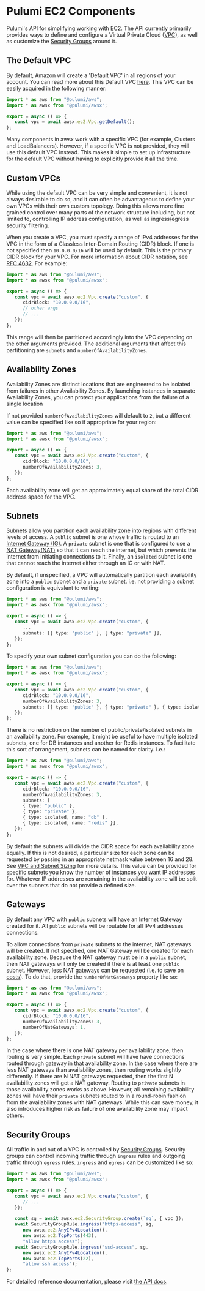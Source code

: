 
# Pulumi EC2 Components

Pulumi's API for simplifying working with [EC2](https://aws.amazon.com/ec2/).  The API currently primarily provides ways to define and configure a Virtual Private Cloud ([VPC](https://docs.aws.amazon.com/vpc/latest/userguide/what-is-amazon-vpc.html)), as well as customize the [Security Groups](https://docs.aws.amazon.com/AWSEC2/latest/UserGuide/using-network-security.html) around it.

## The Default VPC

By default, Amazon will create a 'Default VPC' in all regions of your account.  You can read more about this Default VPC [here](https://docs.aws.amazon.com/vpc/latest/userguide/default-vpc.html).  This VPC can be easily acquired in the following manner:

```ts
import * as aws from "@pulumi/aws";
import * as awsx from "@pulumi/awsx";

export = async () => {
   const vpc = await awsx.ec2.Vpc.getDefault();
};
```

Many components in awsx work with a specific VPC (for example, Clusters and LoadBalancers).  However, if a specific VPC is not provided, they will use this default VPC instead.  This makes it simple to set up infrastructure for the default VPC without having to explicitly provide it all the time.

## Custom VPCs

While using the default VPC can be very simple and convenient, it is not always desirable to do so, and it can often be advantageous to define your own VPCs with their own custom topology.  Doing this allows more fine grained control over many parts of the network structure including, but not limited to, controlling IP address configuration, as well as ingress/egress security filtering.

When you create a VPC, you must specify a range of IPv4 addresses for the VPC in the form of a Classless Inter-Domain Routing (CIDR) block.  If one is not specified then `10.0.0.0/16` will be used by default. This is the primary CIDR block for your VPC. For more information about CIDR notation, see [RFC 4632](https://tools.ietf.org/html/rfc4632).   For example:

```ts
import * as aws from "@pulumi/aws";
import * as awsx from "@pulumi/awsx";

export = async () => {
   const vpc = await awsx.ec2.Vpc.create("custom", {
      cidrBlock: "10.0.0.0/16",
      // other args
      // ...
   });
};
```

This range will then be partitioned accordingly into the VPC depending on the other arguments provided.  The additional arguments that affect this partitioning are `subnets` and `numberOfAvailabilityZones`.

## Availability Zones

Availability Zones are distinct locations that are engineered to be isolated from failures in other Availability Zones. By launching instances in separate Availability Zones, you can protect your applications from the failure of a single location

If not provided `numberOfAvailabilityZones` will default to `2`, but a different value can be specified like so if appropriate for your region:

```ts
import * as aws from "@pulumi/aws";
import * as awsx from "@pulumi/awsx";

export = async () => {
   const vpc = await awsx.ec2.Vpc.create("custom", {
      cidrBlock: "10.0.0.0/16",
      numberOfAvailabilityZones: 3,
   });
};
```

Each availability zone will get an approximately equal share of the total CIDR address space for the VPC.

## Subnets

Subnets allow you partition each availability zone into regions with different levels of access.  A `public` subnet is one whose traffic is routed to an [Internet Gateway (IG)](https://docs.aws.amazon.com/vpc/latest/userguide/VPC_Internet_Gateway.html).  A `private` subnet is one that is configured to use a [NAT Gateway(NAT)](https://docs.aws.amazon.com/vpc/latest/userguide/vpc-nat.html) so that it can reach the internet, but which prevents the internet from initiating connections to it.  Finally, an `isolated` subnet is one that cannot reach the internet either through an IG or with NAT.

By default, if unspecified, a VPC will automatically partition each availability zone into a `public` subnet and a `private` subnet.  i.e. not providing a subnet configuration is equivalent to writing:

```ts
import * as aws from "@pulumi/aws";
import * as awsx from "@pulumi/awsx";

export = async () => {
   const vpc = await awsx.ec2.Vpc.create("custom", {
      ...
      subnets: [{ type: "public" }, { type: "private" }],
   });
};
```

To specify your own subnet configuration you can do the following:

```ts
import * as aws from "@pulumi/aws";
import * as awsx from "@pulumi/awsx";

export = async () => {
   const vpc = await awsx.ec2.Vpc.create("custom", {
      cidrBlock: "10.0.0.0/16",
      numberOfAvailabilityZones: 3,
      subnets: [{ type: "public" }, { type: "private" }, { type: isolated }],
   });
};
```

There is no restriction on the number of public/private/isolated subnets in an availability zone.  For example, it might be useful to have multiple isolated subnets, one for DB instances and another for Redis instances.  To facilitate this sort of arrangement, subnets can be named for clarity.  i.e.:

```ts
import * as aws from "@pulumi/aws";
import * as awsx from "@pulumi/awsx";

export = async () => {
   const vpc = await awsx.ec2.Vpc.create("custom", {
      cidrBlock: "10.0.0.0/16",
      numberOfAvailabilityZones: 3,
      subnets: [
      { type: "public" },
      { type: "private" },
      { type: isolated, name: "db" },
      { type: isolated, name: "redis" }],
   });
};
```

By default the subnets will divide the CIDR space for each availability zone equally.  If this is not desired, a particular size for each zone can be requested by passing in an appropriate netmask value between 16 and 28.  See [VPC and Subnet Sizing](https://docs.aws.amazon.com/vpc/latest/userguide/VPC_Subnets.html#VPC_Sizing) for more details.  This value can be provided for specific subnets you know the number of instances you want IP addresses for.  Whatever IP addresses are remaining in the availability zone will be split over the subnets that do not provide a defined size.

## Gateways

By default any VPC with `public` subnets will have an Internet Gateway created for it.  All `public` subnets will be routable for all IPv4 addresses connections.

To allow connections from `private` subnets to the internet, NAT gateways will be created.  If not specified, one NAT Gateway will be created for each availability zone.  Because the NAT gateway must be in a `public` subnet, then NAT gateways will only be created if there is at least one `public` subnet.  However, less NAT gateways can be requested (i.e. to save on [costs](https://aws.amazon.com/vpc/pricing/)).  To do that, provide the `numberOfNatGateways` property like so:

```ts
import * as aws from "@pulumi/aws";
import * as awsx from "@pulumi/awsx";

export = async () => {
   const vpc = await awsx.ec2.Vpc.create("custom", {
      cidrBlock: "10.0.0.0/16",
      numberOfAvailabilityZones: 3,
      numberOfNatGateways: 1,
   });
};
```

In the case where there is one NAT gateway per availability zone, then routing is very simple.  Each `private` subnet will have have connections routed through gateway in that availability zone.  In the case where there are less NAT gateways than availability zones, then routing works slightly differently.  If there are N NAT gateways requested, then the first N availability zones will get a NAT gateway.  Routing to `private` subnets in those availability zones works as above.  However, all remaining availability zones will have their `private` subnets routed to in a round-robin fashion from the availability zones with NAT gateways.  While this can save money, it also introduces higher risk as failure of one availability zone may impact others.

## Security Groups

All traffic in and out of a VPC is controlled by [Security Groups](https://docs.aws.amazon.com/vpc/latest/userguide/VPC_SecurityGroups.html).  Security groups can control incoming traffic through `ingress` rules and outgoing traffic through `egress` rules.  `ingress` and `egress` can be customized like so:

```ts
import * as aws from "@pulumi/aws";
import * as awsx from "@pulumi/awsx";

export = async () => {
   const vpc = await awsx.ec2.Vpc.create("custom", {
      // ...
   });

   const sg = await awsx.ec2.SecurityGroup.create(`sg`, { vpc });
   await SecurityGroupRule.ingress("https-access", sg,
      new awsx.ec2.AnyIPv4Location(),
      new awsx.ec2.TcpPorts(443),
      "allow https access");
   await SecurityGroupRule.ingress("ssd-access", sg,
      new awsx.ec2.AnyIPv4Location(),
      new awsx.ec2.TcpPorts(22),
      "allow ssh access");
};
```

For detailed reference documentation, please visit [the API docs](
https://pulumi.io/reference/pkg/nodejs/@pulumi/awsx/ec2/).
